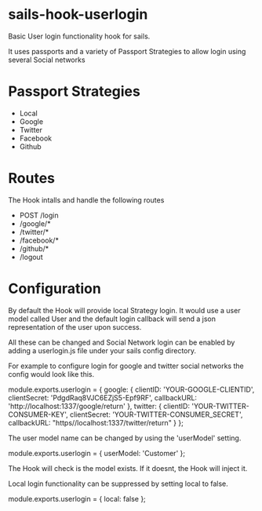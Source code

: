 # sails-hook-userlogin

Basic User login functionality hook for sails.

It uses passports and a variety of Passport Strategies to allow login using several Social networks

# Passport Strategies

* Local
* Google
* Twitter
* Facebook
* Github


# Routes

The Hook intalls and handle the following routes

* POST /login
* /google/*
* /twitter/*
* /facebook/*
* /github/*
* /logout


# Configuration

By default the Hook will provide local Strategy login. It would use a user model
called User and the default login callback will send a json representation of
the user upon success.

All these can be changed and Social Network login can be enabled by adding a
userlogin.js file under your sails config directory.

For example to configure login for google and twitter social networks the config
would look like this.

module.exports.userlogin = {
  google: {
    clientID: 'YOUR-GOOGLE-CLIENTID',
    clientSecret: 'PdgdRaq8VJC6EZjS5-Epf9RF',
    callbackURL: 'http://localhost:1337/google/return'
  },
  twitter: {
    clientID: 'YOUR-TWITTER-CONSUMER-KEY',
    clientSecret: 'YOUR-TWITTER-CONSUMER_SECRET',
    callbackURL: "https//localhost:1337/twitter/return"
  }
};

The user model name can be changed by using the 'userModel' setting.

module.exports.userlogin = {
  userModel: 'Customer'
};

The Hook will check is the model exists. If it doesnt, the Hook will inject it.

Local login functionality can be suppressed by setting local to false.

module.exports.userlogin = {
  local: false
};
